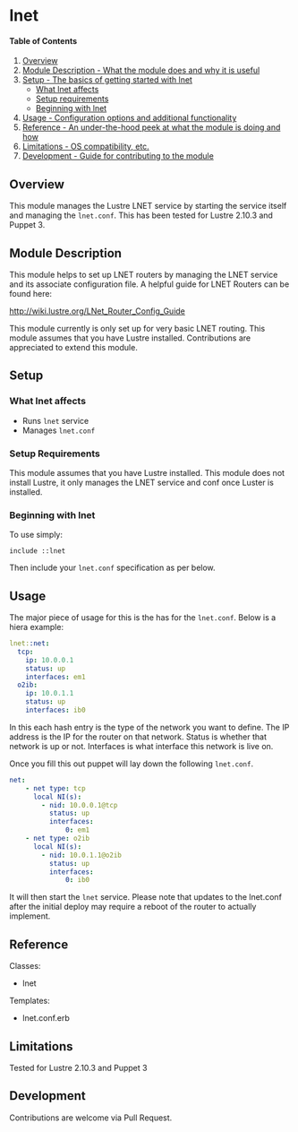 # lnet

#### Table of Contents

1. [Overview](#overview)
2. [Module Description - What the module does and why it is useful](#module-description)
3. [Setup - The basics of getting started with lnet](#setup)
    * [What lnet affects](#what-lnet-affects)
    * [Setup requirements](#setup-requirements)
    * [Beginning with lnet](#beginning-with-lnet)
4. [Usage - Configuration options and additional functionality](#usage)
5. [Reference - An under-the-hood peek at what the module is doing and how](#reference)
5. [Limitations - OS compatibility, etc.](#limitations)
6. [Development - Guide for contributing to the module](#development)

## Overview

This module manages the Lustre LNET service by starting the service itself and managing the `lnet.conf`.  This has been tested for Lustre 2.10.3 and Puppet 3.

## Module Description

This module helps to set up LNET routers by managing the LNET service and its associate configuration file.  A helpful guide for LNET Routers can be found here:

http://wiki.lustre.org/LNet_Router_Config_Guide

This module currently is only set up for very basic LNET routing.  This module assumes that you have Lustre installed.  Contributions are appreciated to extend this module.

## Setup

### What lnet affects

* Runs `lnet` service
* Manages `lnet.conf`

### Setup Requirements

This module assumes that you have Lustre installed.  This module does not install Lustre, it only manages the LNET service and conf once Luster is installed.

### Beginning with lnet

To use simply:

  ~~~ puppet
  include ::lnet
  ~~~

Then include your `lnet.conf` specification as per below.

## Usage

The major piece of usage for this is the has for the `lnet.conf`.  Below is a hiera example:

  ~~~ yaml
  lnet::net:
    tcp:
      ip: 10.0.0.1
      status: up
      interfaces: em1
    o2ib:
      ip: 10.0.1.1
      status: up
      interfaces: ib0
  ~~~

In this each hash entry is the type of the network you want to define.  The IP address is the IP for the router on that network.  Status is whether that network is up or not.  Interfaces is what interface this network is live on.

Once you fill this out puppet will lay down the following `lnet.conf`.

  ~~~ yaml
  net:
      - net type: tcp
        local NI(s):
          - nid: 10.0.0.1@tcp
            status: up
            interfaces:
                0: em1
      - net type: o2ib
        local NI(s):
          - nid: 10.0.1.1@o2ib
            status: up
            interfaces:
                0: ib0
  ~~~

It will then start the `lnet` service.  Please note that updates to the lnet.conf after the initial deploy may require a reboot of the router to actually implement.

## Reference

Classes:
  * lnet

Templates:
  * lnet.conf.erb

## Limitations

Tested for Lustre 2.10.3 and Puppet 3

## Development

Contributions are welcome via Pull Request.
